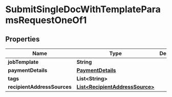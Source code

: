 

# SubmitSingleDocWithTemplateParamsRequestOneOf1


## Properties

| Name | Type | Description | Notes |
|------------ | ------------- | ------------- | -------------|
|**jobTemplate** | **String** |  |  |
|**paymentDetails** | [**PaymentDetails**](PaymentDetails.md) |  |  [optional] |
|**tags** | **List&lt;String&gt;** |  |  [optional] |
|**recipientAddressSources** | [**List&lt;RecipientAddressSource&gt;**](RecipientAddressSource.md) |  |  |



